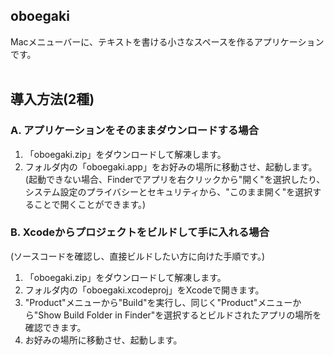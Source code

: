 ## oboegaki
Macメニューバーに、テキストを書ける小さなスペースを作るアプリケーションです。
<br><br>


## 導入方法(2種)
###  A. アプリケーションをそのままダウンロードする場合
1. 「oboegaki.zip」をダウンロードして解凍します。
2. フォルダ内の「oboegaki.app」をお好みの場所に移動させ、起動します。  
   (起動できない場合、Finderでアプリを右クリックから"開く"を選択したり、
   システム設定のプライバシーとセキュリティから、"このまま開く"を選択することで開くことができます。)

###  B. Xcodeからプロジェクトをビルドして手に入れる場合
(ソースコードを確認し、直接ビルドしたい方に向けた手順です。)

1. 「oboegaki.zip」をダウンロードして解凍します。
2. フォルダ内の「oboegaki.xcodeproj」をXcodeで開きます。
3. "Product"メニューから"Build"を実行し、同じく"Product"メニューから"Show Build Folder in Finder"を選択するとビルドされたアプリの場所を確認できます。
4. お好みの場所に移動させ、起動します。
